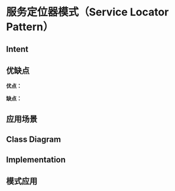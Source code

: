 # 服务定位器模式（Service Locator Pattern）

## Intent

## 优缺点

**优点：**

**缺点：**

## 应用场景

## Class Diagram

## Implementation

## 模式应用

